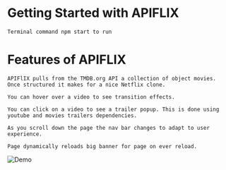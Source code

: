 # Getting Started with APIFLIX

    Terminal command npm start to run

# Features of APIFLIX

    APIFlIX pulls from the TMDB.org API a collection of object movies. Once structured it makes for a nice Netflix clone.

    You can hover over a video to see transition effects.

    You can click on a video to see a trailer popup. This is done using youtube and movies trailers dependencies.

    As you scroll down the page the nav bar changes to adapt to user experience.

    Page dynamically reloads big banner for page on ever reload.
    
![Demo](https://user-images.githubusercontent.com/69319302/132558557-5cff02ed-c0d6-4ce6-a9f8-80d4745d4339.gif)
